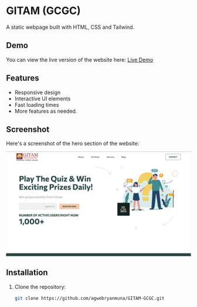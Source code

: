 # GITAM (GCGC)

A static webpage built with HTML, CSS and Tailwind.

## Demo

You can view the live version of the website here: [Live Demo](https://agwebryanmuna.github.io/GITAM-GCGC)

## Features

- Responsive design
- Interactive UI elements
- Fast loading times
- More features as needed.

## Screenshot

Here's a screenshot of the hero section of the website:

![Hero Section](./heroScreenshot.png)

## Installation

1. Clone the repository:
   ```bash
   git clone https://github.com/agwebryanmuna/GITAM-GCGC.git
   ```
